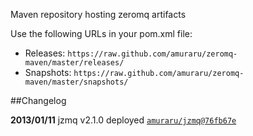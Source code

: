 Maven repository hosting zeromq artifacts

Use the following URLs in your pom.xml file:
* Releases: `https://raw.github.com/amuraru/zeromq-maven/master/releases/`  
* Snapshots: `https://raw.github.com/amuraru/zeromq-maven/master/snapshots/`

##Changelog

**2013/01/11**  jzmq v2.1.0 deployed  [`amuraru/jzmq@76fb67e`](https://github.com/amuraru/jzmq/commit/76fb67e7007d3d291eae1be94269b54fce8de2f5)

